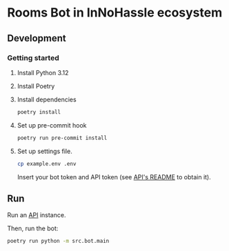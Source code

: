 # Rooms Bot in InNoHassle ecosystem

## Development

### Getting started

1. Install Python 3.12

2. Install Poetry

3. Install dependencies
    ```bash
    poetry install
    ```

4. Set up pre-commit hook
    ```bash
    poetry run pre-commit install
    ```

5. Set up settings file.
    ```bash
    cp example.env .env
    ```
   Insert your bot token and API token (see [API's README](https://github.com/one-zero-eight/rooms/blob/main/README.md) to obtain it).

## Run

Run an [API](https://github.com/one-zero-eight/rooms/) instance.

Then, run the bot:
```bash
poetry run python -m src.bot.main
```
